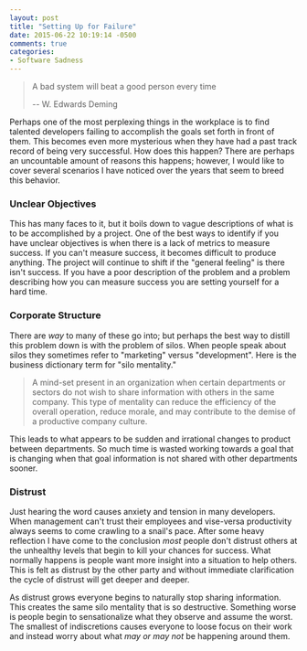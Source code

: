 ```yaml
---
layout: post
title: "Setting Up for Failure"
date: 2015-06-22 10:19:14 -0500
comments: true
categories: 
- Software Sadness
---
```


> A bad system will beat a good person every time
>
> -- W. Edwards Deming

Perhaps one of the most perplexing things in the workplace is to find talented
developers failing to accomplish the goals set forth in front of them.  This
becomes even more mysterious when they have had a past track record of being
very successful.  How does this happen? There are perhaps an uncountable amount
of reasons this happens; however, I would like to cover several scenarios I
have noticed over the years that seem to breed this behavior.

<!-- more -->

### Unclear Objectives

This has many faces to it, but it boils down to vague descriptions of what is
to be accomplished by a project.  One of the best ways to identify if you
have unclear objectives is when there is a lack of metrics to measure success.
If you can't measure success, it becomes difficult to produce anything.  The
project will continue to shift if the "general feeling" is there isn't success.
If you have a poor description of the problem and a problem describing how you
can measure success you are setting yourself for a hard time.

### Corporate Structure

There are *way* to many of these go into; but perhaps the best way to distill
this problem down is with the problem of silos.  When people speak about silos
they sometimes refer to "marketing" versus "development".  Here is the
business dictionary term for "silo mentality."

> A mind-set present in an organization when certain departments or sectors do
> not wish to share information  with others in the same company.  This type of
> mentality can reduce the efficiency of the overall operation, reduce morale,
> and may contribute to the demise of a productive company culture.

This leads to what appears to be sudden and irrational changes to product
between departments.  So much time is wasted working towards a goal that is
changing when that goal information is not shared with other departments sooner.

### Distrust 

Just hearing the word causes anxiety and tension in many developers.  When
management can't trust their employees and vise-versa productivity always seems
to come crawling to a snail's pace.  After some heavy reflection I have come to
the conclusion _most_ people don't distrust others at the unhealthy levels that
begin to kill your chances for success.  What normally happens is people want
more insight into a situation to help others.  This is felt as distrust by the
other party and without immediate clarification the cycle of distrust will get
deeper and deeper.

As distrust grows everyone begins to naturally stop sharing information.  This
creates the same silo mentality that is so destructive.  Something worse is
people begin to sensationalize what they observe and assume the worst.  The
smallest of indiscretions causes everyone to loose focus on their work and
instead worry about what _may or may not_ be happening around them.
